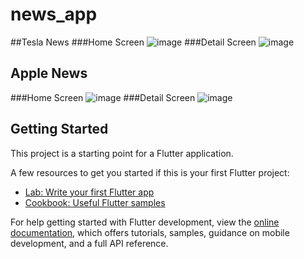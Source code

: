 # news_app

##Tesla News
###Home Screen
![image](https://github.com/user-attachments/assets/8936737c-ddfd-4f26-88be-f51c4396c43a)
###Detail Screen
![image](https://github.com/user-attachments/assets/44ea7f59-74fa-4c3d-a721-08c45f81537b)



## Apple News
###Home Screen
![image](https://github.com/user-attachments/assets/5ef84096-4038-4ec2-acdc-87f8a5086e0a)
###Detail Screen
![image](https://github.com/user-attachments/assets/3bd74847-c79f-4917-865d-564987b0f1f9)



## Getting Started

This project is a starting point for a Flutter application.

A few resources to get you started if this is your first Flutter project:

- [Lab: Write your first Flutter app](https://docs.flutter.dev/get-started/codelab)
- [Cookbook: Useful Flutter samples](https://docs.flutter.dev/cookbook)

For help getting started with Flutter development, view the
[online documentation](https://docs.flutter.dev/), which offers tutorials,
samples, guidance on mobile development, and a full API reference.
